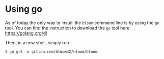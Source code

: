 # Using go

As of today the only way to install the `bloom` command line is by using the `go` tool. You can find the instruction to download the `go` tool here: https://golang.org/dl

Then, in a new shell, simply run

```
$ go get -u gitlab.com/bloom42/bloom/bloom
```
